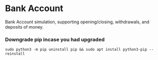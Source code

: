 # Bank Account
Bank Account simulation, supporting opening/closing, withdrawals, and deposits of money.

### Downgrade pip incase you had upgraded

``sudo python3 -m pip uninstall pip && sudo apt install python3-pip --reinstall
``


